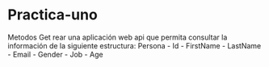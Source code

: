 # Practica-uno
Metodos Get rear una aplicación web api que permita consultar la información de la siguiente estructura:  Persona  - Id  - FirstName  - LastName  - Email  - Gender  - Job  - Age
